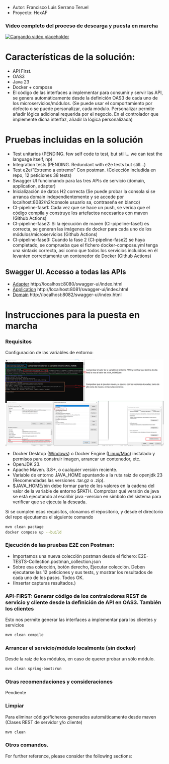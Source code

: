 [//]: # (- METADATOS: //TODO: Añadir más elegantemente   )
- Autor: Francisco Luis Serrano Teruel
- Proyecto: HexAF


### Video completo del proceso de descarga y puesta en marcha
[![Cargando video placeholder](http://img.youtube.com/vi/IhbEldq94vk/1.jpg)](http://www.youtube.com/watch?v=IhbEldq94vk)

# Características de la solución:
* API First.
* OAS3
* Java 23
* Docker + compose
* El código de las interfaces a implementar para consumir y servir las API, se genera automáticamente desde la definición OAS3 de cada uno de los microservicios/módulos. (Se puede usar el comportamiento por defecto o se puede personalizar, cada módulo. Personalizar permite añadir lógica adicional requerida por el negocio. En el controlador que implemente dicha interfaz, añadir la lógica personalizada)

# Pruebas incluidas en la solución
* Test unitarios (PENDING. few self code to test, but still... we can test the language itself, np)
* Integration tests (PENDING. Redundant with e2e tests but still...)
* Test e2e/"Extremo a extremo" Con postman. (Colección includida en repo, 12 peticiones 38 tests)
* Swagger UI funcionando para las tres APIs de servicio (domain, application, adapter)
* Inicialización de datos H2 correcta (Se puede probar la consola si se arranca domain independientemente y se accede por localhost:8082/h2/console usuario sa, contraseña en blanco)
* CI-pipeline-fase1: Cada vez que se hace un push, se verica que el código compila y construye los artefactos necesarios con maven (Github Actions)
* CI-pipeline-fase2: Si la ejecución de maven (CI-pipeline-fase1) es correcta, se generan las imágenes de docker para cada uno de los módulos/microservicios  (Github Actions)
* CI-pipeline-fase3: Cuando la fase 2 (CI-pipeline-fase2) se haya completado, se comprueba que el fichero docker-compose.yml tenga una sintaxis correcta, así como que todos los servicios incluidos en él levanten correctamente un contenedor de Docker  (Github Actions) 

## Swagger UI. Accesso a todas las APIs
- [Adapter](http://localhost:8080/swagger-ui/index.html) http://localhost:8080/swagger-ui/index.html
- [Application](http://localhost:8081/swagger-ui/index.html) http://localhost:8081/swagger-ui/index.html
- [Domain](http://localhost:8082/swagger-ui/index.html) http://localhost:8082/swagger-ui/index.html
 
# Instrucciones para la puesta en marcha
### Requisitos
Configuración de las variables de entorno:

![alt text][captura_env_vars]

[captura_env_vars]: https://github.com/kapeas/HexAF/blob/main/enviroment-vars.png?raw=true "env vars alt text"

* Docker Desktop ([Windows](https://docs.docker.com/desktop/setup/install/windows-install/)) o Docker Engine ([Linux/Mac](https://docs.docker.com/engine/install/)) instalado y permisos para construir imagen, arrancar un contenedor, etc.
* OpenJDK 23.
* Apache Maven. 3.8+, o cualquier versión reciente.  
* Variable de entorno JAVA_HOME apuntando a la ruta raiz de openjdk 23  (Recomendadas las versiones .tar.gz o .zip).
* $JAVA_HOME/bin debe formar parte de los valores en la cadena del valor de la variable de entorno $PATH. Comprobar qué versión de java se está ejecutando al escribir java -version en simbolo del sistema para verificar que se ejecuta la deseada.


Si se cumplen esos requisitos, clonamos el repositorio, y desde el directorio del repo ejecutamos el siguiente comando
```bash
mvn clean package
docker compose up --build
```

### Ejecución de las pruebas E2E con Postman:
- Importamos una nueva colección postman desde el fichero: E2E-TESTS-Collection.postman_collection.json
- Sobre esa colección, botón derecho, Ejecutar colección. Deben ejecutarse las 12 peticiones y sus tests, y mostrar los resultados de cada uno de los pasos. Todos OK.
- (Insertar capturas resultados.)

### API-FIRST: Generar código de los contralodores REST de servicio y cliente desde la definición de API en OAS3. También los clientes
Esto nos permite generar las interfaces a implementar para los clientes y servicios

```bash
mvn clean compile
```

### Arrancar el servicio/módulo localmente (sin docker)
Desde la raíz de los módulos, en caso de querer probar un sólo módulo.

```bash
mvn clean spring-boot:run
```

### Otras recomendaciones y consideraciones
Pendiente



### Limpiar
Para eliminar código/ficheros generados automáticamente desde maven (Clases REST de servidor y/o cliente)

```bash
mvn clean
```

### Otros comandos.
For further reference, please consider the following sections:
